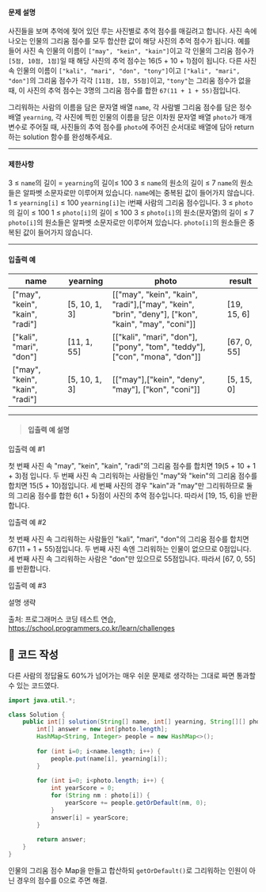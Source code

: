 >
#### 문제 설명
사진들을 보며 추억에 젖어 있던 루는 사진별로 추억 점수를 매길려고 합니다. 사진 속에 나오는 인물의 그리움 점수를 모두 합산한 값이 해당 사진의 추억 점수가 됩니다. 예를 들어 사진 속 인물의 이름이 `["may", "kein", "kain"]`이고 각 인물의 그리움 점수가 `[5점, 10점, 1점]`일 때 해당 사진의 추억 점수는 16(5 + 10 + 1)점이 됩니다. 다른 사진 속 인물의 이름이 `["kali", "mari", "don", "tony"]`이고 `["kali", "mari", "don"]`의 그리움 점수가 각각 `[11점, 1점, 55점]`이고, `"tony"`는 그리움 점수가 없을 때, 이 사진의 추억 점수는 3명의 그리움 점수를 합한 `67(11 + 1 + 55)`점입니다.
>
그리워하는 사람의 이름을 담은 문자열 배열 `name`, 각 사람별 그리움 점수를 담은 정수 배열 `yearning`, 각 사진에 찍힌 인물의 이름을 담은 이차원 문자열 배열 `photo`가 매개변수로 주어질 때, 사진들의 추억 점수를 `photo`에 주어진 순서대로 배열에 담아 return하는 solution 함수를 완성해주세요.
>
---
#### 제한사항
3 ≤ `name`의 길이 = `yearning`의 길이≤ 100
3 ≤ `name`의 원소의 길이 ≤ 7
`name`의 원소들은 알파벳 소문자로만 이루어져 있습니다.
`name`에는 중복된 값이 들어가지 않습니다.
1 ≤ `yearning[i]` ≤ 100
`yearning[i]`는 i번째 사람의 그리움 점수입니다.
3 ≤ `photo`의 길이 ≤ 100
1 ≤ `photo[i]`의 길이 ≤ 100
3 ≤ `photo[i]`의 원소(문자열)의 길이 ≤ 7
`photo[i]`의 원소들은 알파벳 소문자로만 이루어져 있습니다.
`photo[i]`의 원소들은 중복된 값이 들어가지 않습니다.
>
---
#### 입출력 예
|name|yearning|photo|result|
|---|---|---|---|
|["may", "kein", "kain", "radi"]|[5, 10, 1, 3]|[["may", "kein", "kain", "radi"],["may", "kein", "brin", "deny"], ["kon", "kain", "may", "coni"]]|[19, 15, 6]|
|["kali", "mari", "don"]|[11, 1, 55]|[["kali", "mari", "don"], ["pony", "tom", "teddy"], ["con", "mona", "don"]]|[67, 0, 55]|
["may", "kein", "kain", "radi"]|[5, 10, 1, 3]|[["may"],["kein", "deny", "may"], ["kon", "coni"]]|[5, 15, 0]|
>
----
>
>#### 입출력 예 설명
>
입출력 예 #1
>
첫 번째 사진 속 "may", "kein", "kain", "radi"의 그리움 점수를 합치면 19(5 + 10 + 1 + 3)점 입니다. 두 번째 사진 속 그리워하는 사람들인 "may"와 "kein"의 그리움 점수를 합치면 15(5 + 10)점입니다. 세 번째 사진의 경우 "kain"과 "may"만 그리워하므로 둘의 그리움 점수를 합한 6(1 + 5)점이 사진의 추억 점수입니다. 따라서 [19, 15, 6]을 반환합니다.
>
입출력 예 #2
>
첫 번째 사진 속 그리워하는 사람들인 "kali", "mari", "don"의 그리움 점수를 합치면 67(11 + 1 + 55)점입니다. 두 번째 사진 속엔 그리워하는 인물이 없으므로 0점입니다. 세 번째 사진 속 그리워하는 사람은 "don"만 있으므로 55점입니다. 따라서 [67, 0, 55]를 반환합니다.
>
입출력 예 #3
>
설명 생략
>
출처: 프로그래머스 코딩 테스트 연습, https://school.programmers.co.kr/learn/challenges

## 📝 코드 작성

다른 사람의 정답율도 60%가 넘어가는 매우 쉬운 문제로 생각하는 그대로 짜면
통과할 수 있는 코드였다.

```java
import java.util.*;

class Solution {
    public int[] solution(String[] name, int[] yearning, String[][] photo) {
        int[] answer = new int[photo.length];
        HashMap<String, Integer> people = new HashMap<>();
        
        for (int i=0; i<name.length; i++) {
            people.put(name[i], yearning[i]);
        }
        
        for (int i=0; i<photo.length; i++) {
            int yearScore = 0;
            for (String nm : photo[i]) {
                yearScore += people.getOrDefault(nm, 0);
            }
            answer[i] = yearScore;
        }
        
        return answer;
    }
}
```

인물의 그리움 점수 Map을 만들고 합산하되
`getOrDefault()`로 그리워하는 인원이 아닌 경우의 점수를 0으로 주면 해결.